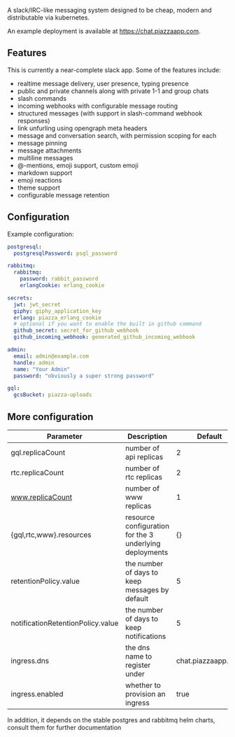 A slack/IRC-like messaging system designed to be cheap, modern and distributable via kubernetes.

An example deployment is available at https://chat.piazzaapp.com.

## Features

This is currently a near-complete slack app.  Some of the features include:

* realtime message delivery, user presence, typing presence
* public and private channels along with private 1-1 and group chats
* slash commands
* incoming webhooks with configurable message routing
* structured messages (with support in slash-command webhook responses)
* link unfurling using opengraph meta headers
* message and conversation search, with permission scoping for each
* message pinning
* message attachments
* multiline messages
* @-mentions, emoji support, custom emoji
* markdown support
* emoji reactions
* theme support
* configurable message retention

## Configuration

Example configuration:

```yaml
postgresql:
  postgresqlPassword: psql_password

rabbitmq:
  rabbitmq:
    password: rabbit_password
    erlangCookie: erlang_cookie

secrets:
  jwt: jwt_secret
  giphy: giphy_application_key
  erlang: piazza_erlang_cookie
  # optional if you want to enable the built in github command
  github_secret: secret_for_github_webhook
  github_incoming_webhook: generated_github_incoming_webhook

admin:
  email: admin@example.com
  handle: admin
  name: "Your Admin"
  password: "obviously a super strong password"

gql:
  gcsBucket: piazza-uploads
```

## More configuration

| Parameter | Description | Default |
| --------- | ----------- | ------- |
| gql.replicaCount | number of api replicas | 2 |
| rtc.replicaCount | number of rtc replicas | 2 |
| www.replicaCount | number of www replicas | 1 |
| {gql,rtc,www}.resources | resource configuration for the 3 underlying deployments | {} |
| retentionPolicy.value | the number of days to keep messages by default | 5 |
| notificationRetentionPolicy.value | the number of days to keep notifications | 5 |
| ingress.dns | the dns name to register under | chat.piazzaapp.com |
| ingress.enabled | whether to provision an ingress | true |

In addition, it depends on the stable postgres and rabbitmq helm charts, consult them for further documentation
